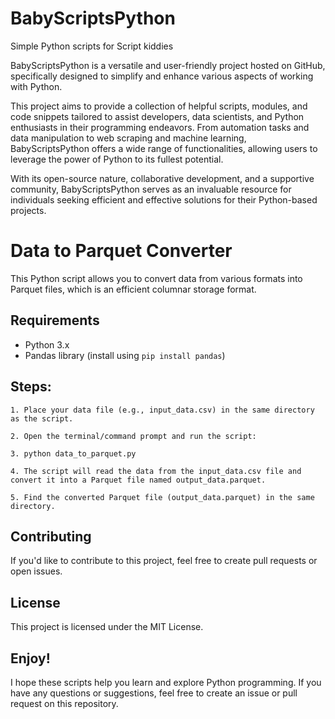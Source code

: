 # BabyScriptsPython
Simple Python scripts for Script kiddies

BabyScriptsPython is a versatile and user-friendly project hosted on GitHub, specifically designed to simplify and enhance various aspects of working with Python. 

This project aims to provide a collection of helpful scripts, modules, and code snippets tailored to assist developers, data scientists, and Python enthusiasts in their programming endeavors. From automation tasks and data manipulation to web scraping and machine learning, BabyScriptsPython offers a wide range of functionalities, allowing users to leverage the power of Python to its fullest potential. 

With its open-source nature, collaborative development, and a supportive community, BabyScriptsPython serves as an invaluable resource for individuals seeking efficient and effective solutions for their Python-based projects.

# Data to Parquet Converter

This Python script allows you to convert data from various formats into Parquet files, which is an efficient columnar storage format.

## Requirements
- Python 3.x
- Pandas library (install using `pip install pandas`)

## Steps:

```
1. Place your data file (e.g., input_data.csv) in the same directory as the script.

2. Open the terminal/command prompt and run the script:

3. python data_to_parquet.py

4. The script will read the data from the input_data.csv file and convert it into a Parquet file named output_data.parquet.

5. Find the converted Parquet file (output_data.parquet) in the same directory.
```

## Contributing
If you'd like to contribute to this project, feel free to create pull requests or open issues.

## License
This project is licensed under the MIT License.


## Enjoy!

I hope these scripts help you learn and explore Python programming. If you have any questions or suggestions, feel free to create an issue or pull request on this repository.
